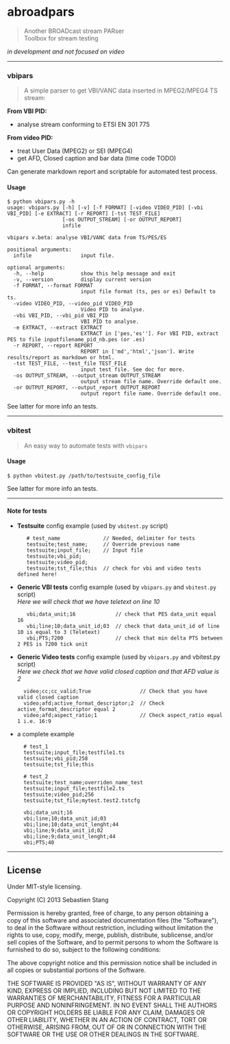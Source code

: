 abroadpars
==========

>Another BROADcast stream PARser    
Toolbox for stream testing      

_in development and  not focused on video_     
- - -    


### vbipars
>A simple parser to get VBI/VANC data inserted in MPEG2/MPEG4 TS stream:    

__From VBI PID:__   

* analyse stream conforming to ETSI EN 301 775   

__From video PID:__   

* treat User Data (MPEG2) or SEI (MPEG4)    
* get AFD, Closed caption and bar data (time code TODO)    

Can generate markdown report and scriptable for automated test process.   

#### Usage
    $ python vbipars.py -h
    usage: vbipars.py [-h] [-v] [-f FORMAT] [-video VIDEO_PID] [-vbi VBI_PID] [-e EXTRACT] [-r REPORT] [-tst TEST_FILE]
                      [-os OUTPUT_STREAM] [-or OUTPUT_REPORT]
                      infile

    vbipars v.beta: analyse VBI/VANC data from TS/PES/ES

    positional arguments:
      infile                input file.

    optional arguments:
      -h, --help            show this help message and exit
      -v, --version         display current version
      -f FORMAT, --format FORMAT
                            input file format (ts, pes or es) Default to ts.
      -video VIDEO_PID, --video_pid VIDEO_PID
                            Video PID to analyse.
      -vbi VBI_PID, --vbi_pid VBI_PID
                            VBI PID to analyse.
      -e EXTRACT, --extract EXTRACT
                            EXTRACT in ['pes,'es'']. For VBI PID, extract PES to file inputfilename_pid_nb.pes (or .es)
      -r REPORT, --report REPORT
                            REPORT in ['md','html','json']. Write results/report as markdown or html.
      -tst TEST_FILE, --test_file TEST_FILE
                            input test file. See doc for more.
      -os OUTPUT_STREAM, --output_stream OUTPUT_STREAM
                            output stream file name. Override default one.
      -or OUTPUT_REPORT, --output_report OUTPUT_REPORT
                            output report file name. Override default one.     

See latter for  more info an tests.   

- - -
### vbitest
>An easy way to automate tests with `vbipars`    

#### Usage
    $ python vbitest.py /path/to/testsuite_config_file

See latter for  more info an tests.   

- - -
#### Note for tests 
* __Testsuite__ config example  (used by `vbitest.py` script)     

         # test_name              // Needed, delimiter for tests 
         testsuite;test_name;     // Override previous name
         testsuite;input_file;    // Input file 
         testsuite;vbi_pid;       
         testsuite;video_pid;
         testsuite;tst_file;this  // check for vbi and video tests defined here!

* __Generic VBI tests__ config example (used by `vbipars.py` and `vbitest.py` script)      
_Here we will check that we have teletext on line 10_     

         vbi;data_unit;16             // check that PES data_unit equal 16
         vbi;line;10;data_unit_id;03  // check that data_unit_id of line 10 is equal to 3 (Teletext)
         vbi;PTS;7200                 // check that min delta PTS between 2 PES is 7200 tick unit

* __Generic Video tests__ config example (used by `vbipars.py` and vbitest.py script)      
_Here we check that we have valid closed caption and that AFD value is 2_

        video;cc;cc_valid;True                // Check that you have valid closed caption
        video;afd;active_format_descriptor;2  // Check active_format_descriptor equal 2
        video;afd;aspect_ratio;1              // Check aspect_ratio equal 1 i.e. 16:9
     
* a complete example     

        # test_1
        testsuite;input_file;testfile1.ts 
        testsuite;vbi_pid;258
        testsuite;tst_file;this

        # test_2
        testsuite;test_name;overriden_name_test
        testsuite;input_file;testfile2.ts 
        testsuite;video_pid;256
        testsuite;tst_file;mytest.test2.tstcfg

        vbi;data_unit;16
        vbi;line;10;data_unit_id;03
        vbi;line;10;data_unit_lenght;44
        vbi;line;9;data_unit_id;02
        vbi;line;9;data_unit_lenght;44
        vbi;PTS;40

- - -
## License
Under MIT-style licensing.
    
Copyright (C) 2013 Sebastien Stang    

Permission is hereby granted, free of charge, to any person obtaining a copy of this software and associated documentation files (the "Software"), to deal in the Software without restriction, including without limitation the rights to use, copy, modify, merge, publish, distribute, sublicense, and/or sell copies of the Software, and to permit persons to whom the Software is furnished to do so, subject to the following conditions:
    
The above copyright notice and this permission notice shall be included in all copies or substantial portions of the Software.    

THE SOFTWARE IS PROVIDED "AS IS", WITHOUT WARRANTY OF ANY KIND, EXPRESS OR IMPLIED, INCLUDING BUT NOT LIMITED TO THE WARRANTIES OF MERCHANTABILITY, FITNESS FOR A PARTICULAR PURPOSE AND NONINFRINGEMENT. IN NO EVENT SHALL THE AUTHORS OR COPYRIGHT HOLDERS BE LIABLE FOR ANY CLAIM, DAMAGES OR OTHER LIABILITY, WHETHER IN AN ACTION OF CONTRACT, TORT OR OTHERWISE, ARISING FROM, OUT OF OR IN CONNECTION WITH THE SOFTWARE OR THE USE OR OTHER DEALINGS IN THE SOFTWARE.    

